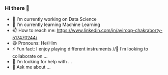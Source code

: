 ### Hi there 👋


- 🔭 I’m currently working on Data Science
- 🌱 I’m currently learning Machine Learning
- 📫 How to reach me: https://www.linkedin.com/in/aviroop-chakraborty-517470244/
- 😄 Pronouns: He/Him
- ⚡ Fun fact: I enjoy playing different instruments
//👯 I’m looking to collaborate on ...
- 🤔 I’m looking for help with ...
- 💬 Ask me about ...

